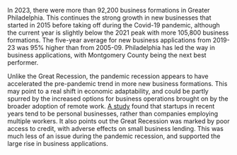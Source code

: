 In 2023, there were more than 92,200 business formations in Greater Philadelphia. This continues the strong growth in new businesses that started in 2015 before taking off during the Covid-19 pandemic, although the current year is slightly below the 2021 peak with more 105,800 business formations. The five-year average for new business applications from 2019-23 was 95% higher than from 2005-09. Philadelphia has led the way in business applications, with Montgomery County being the next best performer. 

Unlike the Great Recession, the pandemic recession appears to have accelerated the pre-pandemic trend in more new business formations. This may point to a real shift in economic adaptability, and could be partly spurred by the increased options for business operations brought on by the broader adoption of remote work. [A study](https://www.nber.org/papers/w28912) found that startups in recent years tend to be personal businesses, rather than companies employing multiple workers. It also points out the Great Recession was marked by poor access to credit, with adverse effects on small business lending. This was much less of an issue during the pandemic recession, and supported the large rise in business applications.